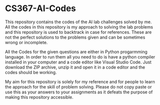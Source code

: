 # CS367-AI-Codes

This repository contains the codes of the AI lab challenges solved by me.  All the codes in this repository is my approach to solving the lab problems and this repository is used to backtrack in case for references. These are not the perfect solutions to the problems given and can be sometimes wrong or incomplete.

All the Codes for the given questions are either in Python progarmming language. In order to run them all you need to do is have a python compiler installed in your computer and a code editor like Visual Studio Code. Just download the ZIP archive, unzip it and open it in a code editor and the codes should be working.

My aim for this repository is solely for my reference and for people to learn the approach for the skill of problem solving. Please do not copy paste or use this as your answers to your assignments as it defeats the purpose of making this repository accessible.
